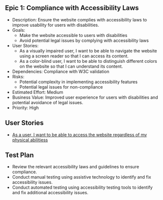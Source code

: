 ## Epic 1: Compliance with Accessibility Laws

* Description: Ensure the website complies with accessibility laws to improve usability for users with disabilities.
* Goals:
  * Make the website accessible to users with disabilities
  * Avoid potential legal issues by complying with accessibility laws
* User Stories:
  * As a visually impaired user, I want to be able to navigate the website using a screen reader so that I can access its content.
  * As a color-blind user, I want to be able to distinguish different colors on the website so that I can understand its content.
* Dependencies: Compliance with W3C validation
* Risks:
  * Potential complexity in implementing accessibility features
  * Potential legal issues for non-compliance
* Estimated Effort: Medium
* Business Value: Improved user experience for users with disabilities and potential avoidance of legal issues.
* Priority: High


## User Stories
* [As a user, I want to be able to access the website regardless of my physical abilitiess](stories/epic_1.1.1.md)

## Test Plan
* Review the relevant accessibility laws and guidelines to ensure compliance.
* Conduct manual testing using assistive technology to identify and fix accessibility issues.
* Conduct automated testing using accessibility testing tools to identify and fix additional accessibility issues.
